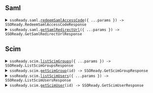 ## Saml

<details><summary> <code>ssoReady.saml.<a href="./src/api/resources/saml/client/Client.ts">redeemSamlAccessCode</a>({ ...params }) -> SSOReady.RedeemSamlAccessCodeResponse</code> </summary>

<dl>

<dd>

#### 🔌 Usage

<dl>

<dd>

<dl>

<dd>

```ts
await ssoReady.saml.redeemSamlAccessCode({
    samlAccessCode: "saml_access_code_...",
});
```

</dd>

</dl>

</dd>

</dl>

#### ⚙️ Parameters

<dl>

<dd>

<dl>

<dd>

**request: `SSOReady.RedeemSamlAccessCodeRequest`**

</dd>

</dl>

<dl>

<dd>

**requestOptions: `Saml.RequestOptions`**

</dd>

</dl>

</dd>

</dl>

</dd>

</dl>
</details>

<details><summary> <code>ssoReady.saml.<a href="./src/api/resources/saml/client/Client.ts">getSamlRedirectUrl</a>({ ...params }) -> SSOReady.GetSamlRedirectUrlResponse</code> </summary>

<dl>

<dd>

#### 🔌 Usage

<dl>

<dd>

<dl>

<dd>

```ts
await ssoReady.saml.getSamlRedirectUrl({
    organizationExternalId: "my_custom_external_id",
});
```

</dd>

</dl>

</dd>

</dl>

#### ⚙️ Parameters

<dl>

<dd>

<dl>

<dd>

**request: `SSOReady.GetSamlRedirectUrlRequest`**

</dd>

</dl>

<dl>

<dd>

**requestOptions: `Saml.RequestOptions`**

</dd>

</dl>

</dd>

</dl>

</dd>

</dl>
</details>

## Scim

<details><summary> <code>ssoReady.scim.<a href="./src/api/resources/scim/client/Client.ts">listScimGroups</a>({ ...params }) -> SSOReady.ListScimGroupsResponse</code> </summary>

<dl>

<dd>

#### 🔌 Usage

<dl>

<dd>

<dl>

<dd>

```ts
await ssoReady.scim.listScimGroups({
    organizationExternalId: "my_custom_external_id",
});
```

</dd>

</dl>

</dd>

</dl>

#### ⚙️ Parameters

<dl>

<dd>

<dl>

<dd>

**request: `SSOReady.ScimListScimGroupsRequest`**

</dd>

</dl>

<dl>

<dd>

**requestOptions: `Scim.RequestOptions`**

</dd>

</dl>

</dd>

</dl>

</dd>

</dl>
</details>

<details><summary> <code>ssoReady.scim.<a href="./src/api/resources/scim/client/Client.ts">getScimGroup</a>(id) -> SSOReady.GetScimGroupResponse</code> </summary>

<dl>

<dd>

#### 🔌 Usage

<dl>

<dd>

<dl>

<dd>

```ts
await ssoReady.scim.getScimGroup("scim_group_...");
```

</dd>

</dl>

</dd>

</dl>

#### ⚙️ Parameters

<dl>

<dd>

<dl>

<dd>

**id: `string`**

</dd>

</dl>

<dl>

<dd>

**requestOptions: `Scim.RequestOptions`**

</dd>

</dl>

</dd>

</dl>

</dd>

</dl>
</details>

<details><summary> <code>ssoReady.scim.<a href="./src/api/resources/scim/client/Client.ts">listScimUsers</a>({ ...params }) -> SSOReady.ListScimUsersResponse</code> </summary>

<dl>

<dd>

#### 🔌 Usage

<dl>

<dd>

<dl>

<dd>

```ts
await ssoReady.scim.listScimUsers({
    organizationExternalId: "my_custom_external_id",
});
```

</dd>

</dl>

</dd>

</dl>

#### ⚙️ Parameters

<dl>

<dd>

<dl>

<dd>

**request: `SSOReady.ScimListScimUsersRequest`**

</dd>

</dl>

<dl>

<dd>

**requestOptions: `Scim.RequestOptions`**

</dd>

</dl>

</dd>

</dl>

</dd>

</dl>
</details>

<details><summary> <code>ssoReady.scim.<a href="./src/api/resources/scim/client/Client.ts">getScimUser</a>(id) -> SSOReady.GetScimUserResponse</code> </summary>

<dl>

<dd>

#### 🔌 Usage

<dl>

<dd>

<dl>

<dd>

```ts
await ssoReady.scim.getScimUser("scim_user_...");
```

</dd>

</dl>

</dd>

</dl>

#### ⚙️ Parameters

<dl>

<dd>

<dl>

<dd>

**id: `string`**

</dd>

</dl>

<dl>

<dd>

**requestOptions: `Scim.RequestOptions`**

</dd>

</dl>

</dd>

</dl>

</dd>

</dl>
</details>
